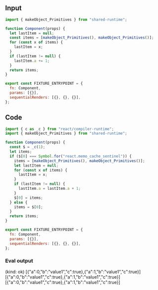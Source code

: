 
## Input

```javascript
import { makeObject_Primitives } from "shared-runtime";

function Component(props) {
  let lastItem = null;
  const items = [makeObject_Primitives(), makeObject_Primitives()];
  for (const x of items) {
    lastItem = x;
  }
  if (lastItem != null) {
    lastItem.a += 1;
  }
  return items;
}

export const FIXTURE_ENTRYPOINT = {
  fn: Component,
  params: [{}],
  sequentialRenders: [{}, {}, {}],
};

```

## Code

```javascript
import { c as _c } from "react/compiler-runtime";
import { makeObject_Primitives } from "shared-runtime";

function Component(props) {
  const $ = _c(1);
  let items;
  if ($[0] === Symbol.for("react.memo_cache_sentinel")) {
    items = [makeObject_Primitives(), makeObject_Primitives()];
    let lastItem = null;
    for (const x of items) {
      lastItem = x;
    }
    if (lastItem != null) {
      lastItem.a = lastItem.a + 1;
    }
    $[0] = items;
  } else {
    items = $[0];
  }
  return items;
}

export const FIXTURE_ENTRYPOINT = {
  fn: Component,
  params: [{}],
  sequentialRenders: [{}, {}, {}],
};

```
      
### Eval output
(kind: ok) [{"a":0,"b":"value1","c":true},{"a":1,"b":"value1","c":true}]
[{"a":0,"b":"value1","c":true},{"a":1,"b":"value1","c":true}]
[{"a":0,"b":"value1","c":true},{"a":1,"b":"value1","c":true}]
